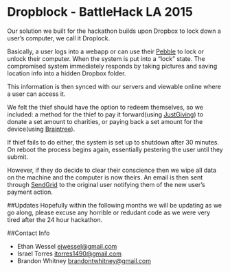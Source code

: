 # Dropblock - BattleHack LA 2015
Our solution we built for the hackathon builds upon Dropbox to lock down a user’s computer, we call it Droplock.

Basically, a user logs into a webapp or can use their [Pebble](https://getpebble.com/) to lock or unlock their computer. When the system is put into a “lock” state. The compromised system immediately responds by taking pictures and saving location info into a hidden Dropbox folder.

This information is then synced with our servers and viewable online where a user can access it.

We felt the thief should have the option to redeem themselves, so we included: a method for the thief to pay it forward(using [JustGiving](https://home.justgiving.com/)) to donate a set amount to charities, or paying back a set amount for the device(using [Braintree](https://www.braintreepayments.com/)).

If thief fails to do either, the system is set up to shutdown after 30 minutes. On reboot the process begins again, essentially pestering the user until they submit.

However, if they do decide to clear their conscience then we wipe all data on the machine and the computer is now theirs. An email is then sent through [SendGrid](https://sendgrid.com/) to the original user notifying them of the new user’s payment action.

##Updates
Hopefully within the following months we will be updating as we go along, please excuse any horrible or redudant code as we were very tired after the 24 hour hackathon.

##Contact Info
- Ethan Wessel [ejwessel@gmail.com](ejwessel@gmail.com)
- Israel Torres [itorres1490@gmail.com](itorres1490@gmail.com)
- Brandon Whitney [brandontwhitney@gmail.com](brandontwhitney@gmail.com)